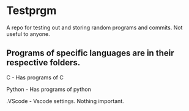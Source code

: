 # Testprgm

A repo for testing out and storing random programs and commits. Not useful to anyone.


## Programs of specific languages are in their respective folders.

 C - Has programs of C

Python - Has programs of python

.VScode - Vscode settings. Nothing important.
